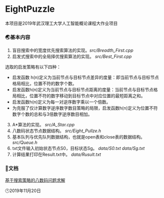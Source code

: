 # EightPuzzle
本项目是2019年武汉理工大学人工智能概论课程大作业项目

### 🌏基本内容
1. 盲目搜索中的宽度优先搜索算法的实现。*src/Breadth_First.cpp*
2. 启发式搜索中的全局择优搜索算法的实现。 *src/Best_First.cpp*  

选取的启发策略有以下四种：
+ 启发函数 h(n)定义为当前节点与目标节点差异的度量：即当前节点与目标节点格局相比，位置不符的数字个数。
+ 启发函数h(n)定义为当前节点与目标节点距离的度量：当前节点与目标节点格局相比，位置不符的数字移动到目标节点中对应位置的最短距离之和。
+ 启发函数h(n)定义为每一对逆序数字乘以一个倍数。
+ 为克服了仅计算数字逆序数字数目策略的局限，启发函数h(n)定义为位置不符数字个数的总和与3倍数字逆序数目相加。

3. A\*算法的实现。 *src/A_Star.cpp*  
4. 八数码状态节点数据结构。 *src/Eight_Pullze.h*
5. 基本队列与优先队列数据结构，也就是open表和close表的数据结构。 *src/Queue.h*
6. txt文件输入初始状态节点S0，目标状态Sg。 *data/S0.txt data/Sg.txt*
7. 计算结果打印在Result.txt中。 *data/Rusult.txt*

### 📂文档
[基于搜索策略的八数码问题求解](https://shimo.im/docs/8f90da5355b9412e/)



🕛2019年11月20日
